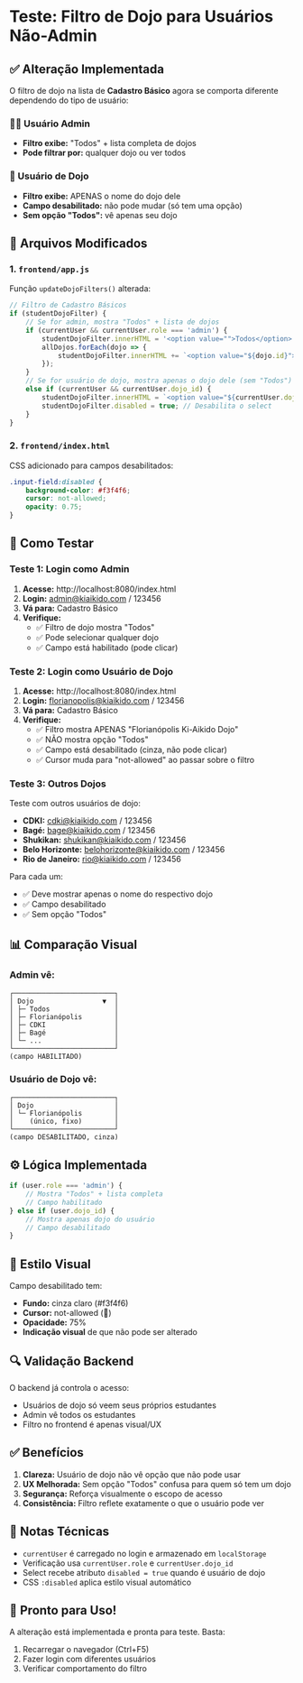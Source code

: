 # Teste: Filtro de Dojo para Usuários Não-Admin

## ✅ Alteração Implementada

O filtro de dojo na lista de **Cadastro Básico** agora se comporta diferente dependendo do tipo de usuário:

### 👨‍💼 Usuário Admin
- **Filtro exibe:** "Todos" + lista completa de dojos
- **Pode filtrar por:** qualquer dojo ou ver todos

### 🥋 Usuário de Dojo
- **Filtro exibe:** APENAS o nome do dojo dele
- **Campo desabilitado:** não pode mudar (só tem uma opção)
- **Sem opção "Todos":** vê apenas seu dojo

## 📝 Arquivos Modificados

### 1. `frontend/app.js`
Função `updateDojoFilters()` alterada:

```javascript
// Filtro de Cadastro Básicos
if (studentDojoFilter) {
    // Se for admin, mostra "Todos" + lista de dojos
    if (currentUser && currentUser.role === 'admin') {
        studentDojoFilter.innerHTML = '<option value="">Todos</option>';
        allDojos.forEach(dojo => {
            studentDojoFilter.innerHTML += `<option value="${dojo.id}">${dojo.name}</option>`;
        });
    } 
    // Se for usuário de dojo, mostra apenas o dojo dele (sem "Todos")
    else if (currentUser && currentUser.dojo_id) {
        studentDojoFilter.innerHTML = `<option value="${currentUser.dojo_id}">${currentUser.dojo_name}</option>`;
        studentDojoFilter.disabled = true; // Desabilita o select
    }
}
```

### 2. `frontend/index.html`
CSS adicionado para campos desabilitados:

```css
.input-field:disabled {
    background-color: #f3f4f6;
    cursor: not-allowed;
    opacity: 0.75;
}
```

## 🧪 Como Testar

### Teste 1: Login como Admin
1. **Acesse:** http://localhost:8080/index.html
2. **Login:** admin@kiaikido.com / 123456
3. **Vá para:** Cadastro Básico
4. **Verifique:**
   - ✅ Filtro de dojo mostra "Todos"
   - ✅ Pode selecionar qualquer dojo
   - ✅ Campo está habilitado (pode clicar)

### Teste 2: Login como Usuário de Dojo
1. **Acesse:** http://localhost:8080/index.html
2. **Login:** florianopolis@kiaikido.com / 123456
3. **Vá para:** Cadastro Básico
4. **Verifique:**
   - ✅ Filtro mostra APENAS "Florianópolis Ki-Aikido Dojo"
   - ✅ NÃO mostra opção "Todos"
   - ✅ Campo está desabilitado (cinza, não pode clicar)
   - ✅ Cursor muda para "not-allowed" ao passar sobre o filtro

### Teste 3: Outros Dojos
Teste com outros usuários de dojo:
- **CDKI:** cdki@kiaikido.com / 123456
- **Bagé:** bage@kiaikido.com / 123456
- **Shukikan:** shukikan@kiaikido.com / 123456
- **Belo Horizonte:** belohorizonte@kiaikido.com / 123456
- **Rio de Janeiro:** rio@kiaikido.com / 123456

Para cada um:
- ✅ Deve mostrar apenas o nome do respectivo dojo
- ✅ Campo desabilitado
- ✅ Sem opção "Todos"

## 📊 Comparação Visual

### Admin vê:
```
┌─────────────────────────┐
│ Dojo                 ▼  │
│ ├─ Todos                │
│ ├─ Florianópolis        │
│ ├─ CDKI                 │
│ ├─ Bagé                 │
│ └─ ...                  │
└─────────────────────────┘
(campo HABILITADO)
```

### Usuário de Dojo vê:
```
┌─────────────────────────┐
│ Dojo                    │
│ └─ Florianópolis        │
│    (único, fixo)        │
└─────────────────────────┘
(campo DESABILITADO, cinza)
```

## ⚙️ Lógica Implementada

```javascript
if (user.role === 'admin') {
    // Mostra "Todos" + lista completa
    // Campo habilitado
} else if (user.dojo_id) {
    // Mostra apenas dojo do usuário
    // Campo desabilitado
}
```

## 🎨 Estilo Visual

Campo desabilitado tem:
- **Fundo:** cinza claro (#f3f4f6)
- **Cursor:** not-allowed (🚫)
- **Opacidade:** 75%
- **Indicação visual** de que não pode ser alterado

## 🔍 Validação Backend

O backend já controla o acesso:
- Usuários de dojo só veem seus próprios estudantes
- Admin vê todos os estudantes
- Filtro no frontend é apenas visual/UX

## ✅ Benefícios

1. **Clareza:** Usuário de dojo não vê opção que não pode usar
2. **UX Melhorada:** Sem opção "Todos" confusa para quem só tem um dojo
3. **Segurança:** Reforça visualmente o escopo de acesso
4. **Consistência:** Filtro reflete exatamente o que o usuário pode ver

## 📝 Notas Técnicas

- `currentUser` é carregado no login e armazenado em `localStorage`
- Verificação usa `currentUser.role` e `currentUser.dojo_id`
- Select recebe atributo `disabled = true` quando é usuário de dojo
- CSS `:disabled` aplica estilo visual automático

## 🚀 Pronto para Uso!

A alteração está implementada e pronta para teste. Basta:
1. Recarregar o navegador (Ctrl+F5)
2. Fazer login com diferentes usuários
3. Verificar comportamento do filtro
